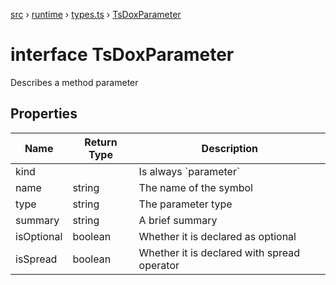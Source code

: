 [src](src.md) &rsaquo; [runtime](src-runtime.md) &rsaquo; [types.ts](src-runtime-types.ts.md) &rsaquo; [TsDoxParameter](src-runtime-types.ts-TsDoxParameter.md)
# interface TsDoxParameter
Describes a method parameter

## Properties
|Name|Return Type|Description|
|---|---|---|
|kind||Is always \`parameter\`|
|name|string|The name of the symbol|
|type|string|The parameter type|
|summary|string|A brief summary|
|isOptional|boolean|Whether it is declared as optional|
|isSpread|boolean|Whether it is declared with spread operator|

